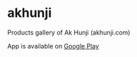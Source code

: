 # akhunji

Products gallery of Ak Hunji (akhunji.com)

App is available on [Google Play](https://play.google.com/store/apps/details?id=com.zehinz.akhunji)
